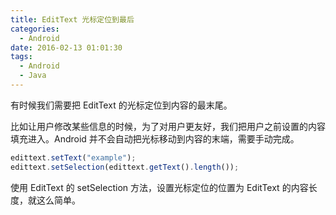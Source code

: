 ```yaml
---
title: EditText 光标定位到最后
categories:
  - Android
date: 2016-02-13 01:01:30
tags:
  - Android
  - Java
---
```


有时候我们需要把 EditText 的光标定位到内容的最末尾。

比如让用户修改某些信息的时候，为了对用户更友好，我们把用户之前设置的内容填充进入。Android 并不会自动把光标移动到内容的末端，需要手动完成。

<!-- more -->

``` js
edittext.setText("example");
edittext.setSelection(edittext.getText().length());
```

使用 EditText 的 setSelection 方法，设置光标定位的位置为 EditText 的内容长度，就这么简单。
